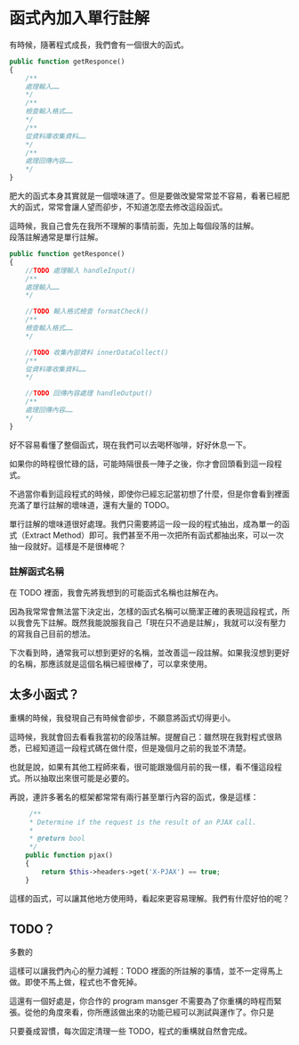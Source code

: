# 函式內加入單行註解

有時候，隨著程式成長，我們會有一個很大的函式。

```php
public function getResponce()
{
    /**
    處理輸入……
    */
    /**
    檢查輸入格式……
    */
    /**
    從資料庫收集資料……
    */
    /**
    處理回傳內容……
    */
}
```

肥大的函式本身其實就是一個壞味道了。但是要做改變常常並不容易，看著已經肥大的函式，常常會讓人望而卻步，不知道怎麼去修改這段函式。

這時候，我自己會先在我所不理解的事情前面，先加上每個段落的註解。  
段落註解通常是單行註解。

```php
public function getResponce()
{
    //TODO 處理輸入 handleInput()
    /**
    處理輸入……
    */

    //TODO 輸入格式檢查 formatCheck()
    /**
    檢查輸入格式……
    */

    //TODO 收集內部資料 innerDataCollect()
    /**
    從資料庫收集資料……
    */

    //TODO 回傳內容處理 handleOutput()
    /**
    處理回傳內容……
    */
}
```

好不容易看懂了整個函式，現在我們可以去喝杯咖啡，好好休息一下。

如果你的時程很忙碌的話，可能時隔很長一陣子之後，你才會回頭看到這一段程式。

不過當你看到這段程式的時候，即使你已經忘記當初想了什麼，但是你會看到裡面充滿了單行註解的壞味道，還有大量的 TODO。

單行註解的壞味道很好處理。我們只需要將這一段一段的程式抽出，成為單一的函式（Extract Method）即可。我們甚至不用一次把所有函式都抽出來，可以一次抽一段就好。這樣是不是很棒呢？

### 註解函式名稱

在 TODO 裡面，我會先將我想到的可能函式名稱也註解在內。

因為我常常會無法當下決定出，怎樣的函式名稱可以簡潔正確的表現這段程式，所以我會先下註解。既然我能說服我自己「現在只不過是註解」，我就可以沒有壓力的寫我自己目前的想法。

下次看到時，通常我可以想到更好的名稱，並改善這一段註解。如果我沒想到更好的名稱，那應該就是這個名稱已經很棒了，可以拿來使用。



## 太多小函式？

重構的時候，我發現自己有時候會卻步，不願意將函式切得更小。

這時候，我就會回去看看我當初的段落註解。提醒自己：雖然現在我對程式很熟悉，已經知道這一段程式碼在做什麼，但是幾個月之前的我並不清楚。

也就是說，如果有其他工程師來看，很可能跟幾個月前的我一樣，看不懂這段程式。所以抽取出來很可能是必要的。

再說，連許多著名的框架都常常有兩行甚至單行內容的函式，像是這樣：

```php
     /**
     * Determine if the request is the result of an PJAX call.
     *
     * @return bool
     */
    public function pjax()
    {
        return $this->headers->get('X-PJAX') == true;
    }
```

這樣的函式，可以讓其他地方使用時，看起來更容易理解。我們有什麼好怕的呢？

## TODO？

多數的

這樣可以讓我們內心的壓力減輕：TODO 裡面的所註解的事情，並不一定得馬上做。即使不馬上做，程式也不會死掉。

這還有一個好處是，你合作的 program mansger 不需要為了你重構的時程而緊張。從他的角度來看，你所應該做出來的功能已經可以測試與運作了。你只是

只要養成習慣，每次固定清理一些 TODO，程式的重構就自然會完成。

